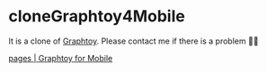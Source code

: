# cloneGraphtoy4Mobile

It is a clone of [Graphtoy](https://graphtoy.com).  Please contact me if there is a problem 🙇‍♂️

[pages | Graphtoy for Mobile](https://pome-ta.github.io/cloneGraphtoy4Mobile/)
